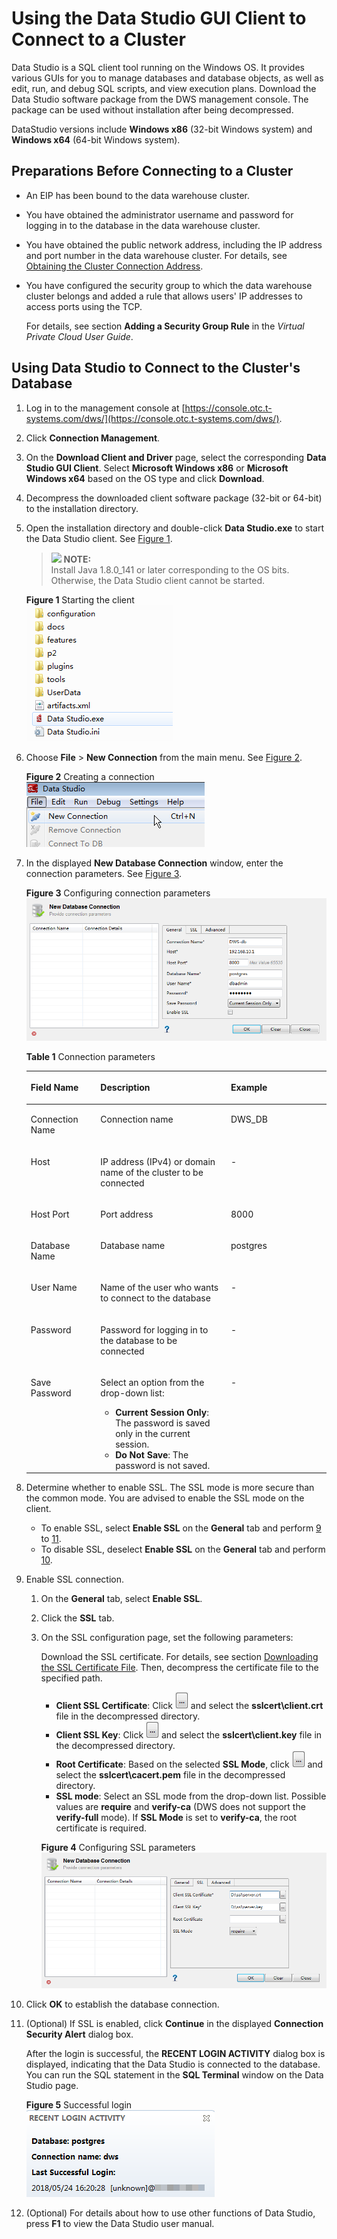 # Using the Data Studio GUI Client to Connect to a Cluster<a name="dws_01_0094"></a>

Data Studio is a SQL client tool running on the Windows OS. It provides various GUIs for you to manage databases and database objects, as well as edit, run, and debug SQL scripts, and view execution plans. Download the Data Studio software package from the DWS management console. The package can be used without installation after being decompressed.

DataStudio versions include  **Windows x86**  \(32-bit Windows system\) and  **Windows x64**  \(64-bit Windows system\).

## Preparations Before Connecting to a Cluster<a name="section83156195500"></a>

-   An EIP has been bound to the data warehouse cluster.
-   You have obtained the administrator username and password for logging in to the database in the data warehouse cluster.
-   You have obtained the public network address, including the IP address and port number in the data warehouse cluster. For details, see  [Obtaining the Cluster Connection Address](obtaining-the-cluster-connection-address.md).
-   You have configured the security group to which the data warehouse cluster belongs and added a rule that allows users' IP addresses to access ports using the TCP.

    For details, see section  **Adding a Security Group Rule**  in the  _Virtual Private Cloud User Guide_.


## Using Data Studio to Connect to the Cluster's Database<a name="section12757151571018"></a>

1.  Log in to the management console at  [https://console.otc.t-systems.com/dws/](https://console.otc.t-systems.com/dws/).
2.  Click  **Connection Management**.
3.  On the  **Download Client and Driver**  page, select the corresponding  **Data Studio GUI Client**. Select  **Microsoft Windows x86**  or  **Microsoft Windows x64**  based on the OS type and click  **Download**.
4.  Decompress the downloaded client software package \(32-bit or 64-bit\) to the installation directory.
5.  Open the installation directory and double-click  **Data Studio.exe**  to start the Data Studio client. See  [Figure 1](#dws_01_0107_fig6324139192412).

    >![](/images/icon-note.gif) **NOTE:**   
    >Install Java 1.8.0\_141 or later corresponding to the OS bits. Otherwise, the Data Studio client cannot be started.  

    **Figure  1**  Starting the client<a name="dws_01_0107_fig6324139192412"></a>  
    ![](figures/starting-the-client.png "starting-the-client")

6.  Choose  **File**  \>  **New Connection**  from the main menu. See  [Figure 2](#dws_01_0107_fig14311312192811).

    **Figure  2**  Creating a connection<a name="dws_01_0107_fig14311312192811"></a>  
    ![](figures/creating-a-connection.png "creating-a-connection")

7.  In the displayed  **New Database Connection**  window, enter the connection parameters. See  [Figure 3](#dws_01_0107_fig27101723910).

    **Figure  3**  Configuring connection parameters<a name="dws_01_0107_fig27101723910"></a>  
    ![](figures/configuring-connection-parameters.png "configuring-connection-parameters")

    **Table  1**  Connection parameters

    <a name="dws_01_0107_table79217143912"></a>
    <table><thead align="left"><tr id="dws_01_0107_row88417113910"><th class="cellrowborder" valign="top" width="23.232323232323232%" id="mcps1.2.4.1.1"><p id="dws_01_0107_p167171710393"><a name="dws_01_0107_p167171710393"></a><a name="dws_01_0107_p167171710393"></a><strong id="dws_01_0107_b842352706103219"><a name="dws_01_0107_b842352706103219"></a><a name="dws_01_0107_b842352706103219"></a>Field Name</strong></p>
    </th>
    <th class="cellrowborder" valign="top" width="43.43434343434344%" id="mcps1.2.4.1.2"><p id="dws_01_0107_p9741716392"><a name="dws_01_0107_p9741716392"></a><a name="dws_01_0107_p9741716392"></a><strong id="dws_01_0107_b842352706103223"><a name="dws_01_0107_b842352706103223"></a><a name="dws_01_0107_b842352706103223"></a>Description</strong></p>
    </th>
    <th class="cellrowborder" valign="top" width="33.33333333333333%" id="mcps1.2.4.1.3"><p id="dws_01_0107_p88171713915"><a name="dws_01_0107_p88171713915"></a><a name="dws_01_0107_p88171713915"></a><strong id="dws_01_0107_b842352706103227"><a name="dws_01_0107_b842352706103227"></a><a name="dws_01_0107_b842352706103227"></a>Example</strong></p>
    </th>
    </tr>
    </thead>
    <tbody><tr id="dws_01_0107_row138017153913"><td class="cellrowborder" valign="top" width="23.232323232323232%" headers="mcps1.2.4.1.1 "><p id="dws_01_0107_p38131716399"><a name="dws_01_0107_p38131716399"></a><a name="dws_01_0107_p38131716399"></a>Connection Name</p>
    </td>
    <td class="cellrowborder" valign="top" width="43.43434343434344%" headers="mcps1.2.4.1.2 "><p id="dws_01_0107_p7813171399"><a name="dws_01_0107_p7813171399"></a><a name="dws_01_0107_p7813171399"></a>Connection name</p>
    </td>
    <td class="cellrowborder" valign="top" width="33.33333333333333%" headers="mcps1.2.4.1.3 "><p id="dws_01_0107_p11813172392"><a name="dws_01_0107_p11813172392"></a><a name="dws_01_0107_p11813172392"></a>DWS_DB</p>
    </td>
    </tr>
    <tr id="dws_01_0107_row178141710395"><td class="cellrowborder" valign="top" width="23.232323232323232%" headers="mcps1.2.4.1.1 "><p id="dws_01_0107_p12812176393"><a name="dws_01_0107_p12812176393"></a><a name="dws_01_0107_p12812176393"></a>Host</p>
    </td>
    <td class="cellrowborder" valign="top" width="43.43434343434344%" headers="mcps1.2.4.1.2 "><p id="dws_01_0107_p38191720395"><a name="dws_01_0107_p38191720395"></a><a name="dws_01_0107_p38191720395"></a>IP address (IPv4) or domain name of the cluster to be connected</p>
    </td>
    <td class="cellrowborder" valign="top" width="33.33333333333333%" headers="mcps1.2.4.1.3 "><p id="dws_01_0107_p88617143914"><a name="dws_01_0107_p88617143914"></a><a name="dws_01_0107_p88617143914"></a>-</p>
    </td>
    </tr>
    <tr id="dws_01_0107_row88151717394"><td class="cellrowborder" valign="top" width="23.232323232323232%" headers="mcps1.2.4.1.1 "><p id="dws_01_0107_p88017123920"><a name="dws_01_0107_p88017123920"></a><a name="dws_01_0107_p88017123920"></a>Host Port</p>
    </td>
    <td class="cellrowborder" valign="top" width="43.43434343434344%" headers="mcps1.2.4.1.2 "><p id="dws_01_0107_p2861717396"><a name="dws_01_0107_p2861717396"></a><a name="dws_01_0107_p2861717396"></a>Port address</p>
    </td>
    <td class="cellrowborder" valign="top" width="33.33333333333333%" headers="mcps1.2.4.1.3 "><p id="dws_01_0107_p3812176392"><a name="dws_01_0107_p3812176392"></a><a name="dws_01_0107_p3812176392"></a>8000</p>
    </td>
    </tr>
    <tr id="dws_01_0107_row9881783912"><td class="cellrowborder" valign="top" width="23.232323232323232%" headers="mcps1.2.4.1.1 "><p id="dws_01_0107_p158161773917"><a name="dws_01_0107_p158161773917"></a><a name="dws_01_0107_p158161773917"></a>Database Name</p>
    </td>
    <td class="cellrowborder" valign="top" width="43.43434343434344%" headers="mcps1.2.4.1.2 "><p id="dws_01_0107_p48111711396"><a name="dws_01_0107_p48111711396"></a><a name="dws_01_0107_p48111711396"></a>Database name</p>
    </td>
    <td class="cellrowborder" valign="top" width="33.33333333333333%" headers="mcps1.2.4.1.3 "><p id="dws_01_0107_p98817133916"><a name="dws_01_0107_p98817133916"></a><a name="dws_01_0107_p98817133916"></a>postgres</p>
    </td>
    </tr>
    <tr id="dws_01_0107_row79151714394"><td class="cellrowborder" valign="top" width="23.232323232323232%" headers="mcps1.2.4.1.1 "><p id="dws_01_0107_p081117133920"><a name="dws_01_0107_p081117133920"></a><a name="dws_01_0107_p081117133920"></a>User Name</p>
    </td>
    <td class="cellrowborder" valign="top" width="43.43434343434344%" headers="mcps1.2.4.1.2 "><p id="dws_01_0107_p10911171395"><a name="dws_01_0107_p10911171395"></a><a name="dws_01_0107_p10911171395"></a>Name of the user who wants to connect to the database</p>
    </td>
    <td class="cellrowborder" valign="top" width="33.33333333333333%" headers="mcps1.2.4.1.3 "><p id="dws_01_0107_p10991783915"><a name="dws_01_0107_p10991783915"></a><a name="dws_01_0107_p10991783915"></a>-</p>
    </td>
    </tr>
    <tr id="dws_01_0107_row18961717397"><td class="cellrowborder" valign="top" width="23.232323232323232%" headers="mcps1.2.4.1.1 "><p id="dws_01_0107_p1391917163910"><a name="dws_01_0107_p1391917163910"></a><a name="dws_01_0107_p1391917163910"></a>Password</p>
    </td>
    <td class="cellrowborder" valign="top" width="43.43434343434344%" headers="mcps1.2.4.1.2 "><p id="dws_01_0107_p149101753912"><a name="dws_01_0107_p149101753912"></a><a name="dws_01_0107_p149101753912"></a>Password for logging in to the database to be connected</p>
    </td>
    <td class="cellrowborder" valign="top" width="33.33333333333333%" headers="mcps1.2.4.1.3 "><p id="dws_01_0107_p9921719399"><a name="dws_01_0107_p9921719399"></a><a name="dws_01_0107_p9921719399"></a>-</p>
    </td>
    </tr>
    <tr id="dws_01_0107_row86069127252"><td class="cellrowborder" valign="top" width="23.232323232323232%" headers="mcps1.2.4.1.1 "><p id="dws_01_0107_p3607121212519"><a name="dws_01_0107_p3607121212519"></a><a name="dws_01_0107_p3607121212519"></a>Save Password</p>
    </td>
    <td class="cellrowborder" valign="top" width="43.43434343434344%" headers="mcps1.2.4.1.2 "><p id="dws_01_0107_p17607111212511"><a name="dws_01_0107_p17607111212511"></a><a name="dws_01_0107_p17607111212511"></a>Select an option from the drop-down list:</p>
    <a name="dws_01_0107_ul37500309263"></a><a name="dws_01_0107_ul37500309263"></a><ul id="dws_01_0107_ul37500309263"><li><strong id="dws_01_0107_b477034651103528"><a name="dws_01_0107_b477034651103528"></a><a name="dws_01_0107_b477034651103528"></a><span class="uicontrol" id="dws_01_0107_uicontrol570447197103528"><a name="dws_01_0107_uicontrol570447197103528"></a><a name="dws_01_0107_uicontrol570447197103528"></a><b>Current Session Only</b></span></strong>: The password is saved only in the current session.</li><li><strong id="dws_01_0107_b209892631103614"><a name="dws_01_0107_b209892631103614"></a><a name="dws_01_0107_b209892631103614"></a><span class="uicontrol" id="dws_01_0107_uicontrol572652108103614"><a name="dws_01_0107_uicontrol572652108103614"></a><a name="dws_01_0107_uicontrol572652108103614"></a><b>Do Not Save</b></span></strong>: The password is not saved.</li></ul>
    </td>
    <td class="cellrowborder" valign="top" width="33.33333333333333%" headers="mcps1.2.4.1.3 "><p id="dws_01_0107_p5607512192513"><a name="dws_01_0107_p5607512192513"></a><a name="dws_01_0107_p5607512192513"></a>-</p>
    </td>
    </tr>
    </tbody>
    </table>

8.  Determine whether to enable SSL. The SSL mode is more secure than the common mode. You are advised to enable the SSL mode on the client.
    -   To enable SSL, select  **Enable SSL**  on the  **General**  tab and perform  [9](#dws_01_0107_li1286823061917)  to  [11](#dws_01_0107_li1855114111377).
    -   To disable SSL, deselect  **Enable SSL**  on the  **General**  tab and perform  [10](#dws_01_0107_li181020421385).

9.  <a name="dws_01_0107_li1286823061917"></a>Enable SSL connection.
    1.  On the  **General**  tab, select  **Enable SSL**.
    2.  Click the  **SSL**  tab.
    3.  On the SSL configuration page, set the following parameters:

        Download the SSL certificate. For details, see section  [Downloading the SSL Certificate File](downloading-the-ssl-certificate-file.md). Then, decompress the certificate file to the specified path.

        -   **Client SSL Certificate**: Click  ![](figures/icon-dws-ds-ssl-select-file.png)  and select the  **sslcert\\client.crt**  file in the decompressed directory.
        -   **Client SSL Key**: Click  ![](figures/icon-dws-ds-ssl-select-file.png)  and select the  **sslcert\\client.key**  file in the decompressed directory.
        -   **Root Certificate**: Based on the selected  **SSL Mode**, click  ![](figures/icon-dws-ds-ssl-select-file.png)  and select the  **sslcert\\cacert.pem**  file in the decompressed directory.
        -   **SSL mode**: Select an SSL mode from the drop-down list. Possible values are  **require**  and  **verify-ca**  \(DWS does not support the  **verify-full**  mode\). If  **SSL Mode**  is set to  **verify-ca**, the root certificate is required.

        **Figure  4**  Configuring SSL parameters<a name="dws_01_0107_fig124184451275"></a>  
        ![](figures/configuring-ssl-parameters.png "configuring-ssl-parameters")

10. <a name="dws_01_0107_li181020421385"></a>Click  **OK**  to establish the database connection.
11. <a name="dws_01_0107_li1855114111377"></a>\(Optional\) If SSL is enabled, click  **Continue**  in the displayed  **Connection Security Alert**  dialog box.

    After the login is successful, the  **RECENT LOGIN ACTIVITY**  dialog box is displayed, indicating that the Data Studio is connected to the database. You can run the SQL statement in the  **SQL Terminal**  window on the Data Studio page.

    **Figure  5**  Successful login<a name="dws_01_0107_fig1860617443213"></a>  
    ![](figures/successful-login.png "successful-login")

12. \(Optional\) For details about how to use other functions of Data Studio, press  **F1**  to view the Data Studio user manual.

